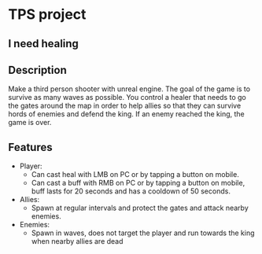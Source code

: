 # TPS project
## I need healing

## Description
Make a third person shooter with unreal engine. The goal of the game is to survive as many waves as possible. You control a healer that needs to go the gates around the map in order to help allies so that they can survive hords of enemies and defend the king. If an enemy reached the king, the game is over.

## Features
- Player:
    - Can cast heal with LMB on PC or by tapping a button on mobile.
    - Can cast a buff with RMB on PC or by tapping a button on mobile, buff lasts for 20 seconds and has a cooldown of 50 seconds.
- Allies:
    - Spawn at regular intervals and protect the gates and attack nearby enemies.
- Enemies:
    - Spawn in waves, does not target the player and run towards the king when nearby allies are dead